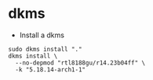 # dkms

- Install a dkms

```shell
sudo dkms install "."
dkms install \
  --no-depmod "rtl8188gu/r14.23b04ff" \
  -k "5.18.14-arch1-1"
```
